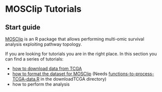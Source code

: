 # MOSClip Tutorials

## Start guide

[MOSClip](https://caluralab.github.io/MOSClipTutorials/) is an R package that allows performing multi-omic survival analysis exploiting pathway topology.

If you are looking for tutorials you are in the right place.
In this section you can find a series of tutorials:

- [how to download data from TCGA](https://caluralab.github.io/MOSClipTutorials/downloadTCGAData.html)
- [how to format the dataset for MOSClip](https://caluralab.github.io/MOSClipTutorials/formatTCGAdatasets.html) (Needs [functions-to-process-TCGA-data.R](https://caluralab.github.io/MOSClipTutorials/functions-to-process-TCGA-data.R) in the downloadTCGA directory)
- how to perform the analysis
